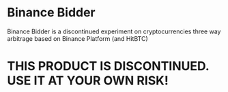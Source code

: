 # Binance Bidder

Binance Bidder is a discontinued experiment on cryptocurrencies three way arbitrage based on Binance Platform (and HitBTC)

# THIS PRODUCT IS DISCONTINUED. USE IT AT YOUR OWN RISK!